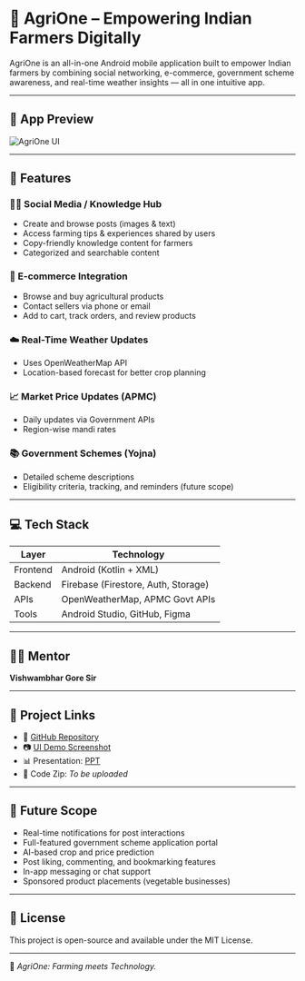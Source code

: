 # 🌾 AgriOne – Empowering Indian Farmers Digitally

AgriOne is an all-in-one Android mobile application built to empower Indian farmers by combining social networking, e-commerce, government scheme awareness, and real-time weather insights — all in one intuitive app.

---

## 📸 App Preview

![AgriOne UI](https://drive.google.com/uc?export=view&id=1a2KlLvtU5BXUTtXQn9VxMzDlklbyiJhm)

---

## 🚀 Features

### 🧑‍🌾 Social Media / Knowledge Hub
- Create and browse posts (images & text)
- Access farming tips & experiences shared by users
- Copy-friendly knowledge content for farmers
- Categorized and searchable content

### 🛒 E-commerce Integration
- Browse and buy agricultural products
- Contact sellers via phone or email
- Add to cart, track orders, and review products

### ☁️ Real-Time Weather Updates
- Uses OpenWeatherMap API
- Location-based forecast for better crop planning

### 📈 Market Price Updates (APMC)
- Daily updates via Government APIs
- Region-wise mandi rates

### 📚 Government Schemes (Yojna)
- Detailed scheme descriptions
- Eligibility criteria, tracking, and reminders (future scope)

---

## 💻 Tech Stack

| Layer        | Technology              |
|--------------|--------------------------|
| Frontend     | Android (Kotlin + XML)   |
| Backend      | Firebase (Firestore, Auth, Storage) |
| APIs         | OpenWeatherMap, APMC Govt APIs |
| Tools        | Android Studio, GitHub, Figma |

---

## 🧑‍🏫 Mentor

**Vishwambhar Gore Sir**

---

## 📁 Project Links

- 🔗 [GitHub Repository](https://github.com/DinoMax12/AgriOne)
- 📷 [UI Demo Screenshot](https://drive.google.com/file/d/1a2KlLvtU5BXUTtXQn9VxMzDlklbyiJhm/view?usp=drive_link)
- 📊 Presentation: [PPT](https://docs.google.com/presentation/d/1O0I_ndR17r-7WquPx2yaGQokmN88xl5Y/edit?usp=drive_link&ouid=111770064340794461728&rtpof=true&sd=true)
- 🧳 Code Zip: _To be uploaded_

---

## 📌 Future Scope

- Real-time notifications for post interactions
- Full-featured government scheme application portal
- AI-based crop and price prediction
- Post liking, commenting, and bookmarking features
- In-app messaging or chat support
- Sponsored product placements (vegetable businesses)

---

## 📢 License

This project is open-source and available under the MIT License.

---

🌿 _AgriOne: Farming meets Technology._
